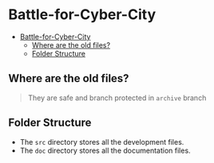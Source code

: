 # Battle-for-Cyber-City

- [Battle-for-Cyber-City](#battle-for-cyber-city)
  - [Where are the old files?](#where-are-the-old-files)
  - [Folder Structure](#folder-structure)

## Where are the old files?

> They are safe and branch protected in `archive` branch

## Folder Structure

- The `src` directory stores all the development files.
- The `doc` directory stores all the documentation files.
